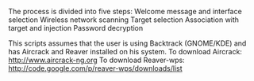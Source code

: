 The process is divided into five steps:
Welcome message and interface selection
Wireless network scanning
Target selection
Association with target and injection
Password decryption

This scripts assumes that the user is using Backtrack (GNOME/KDE) and has Aircrack and Reaver installed on his system.
To download Aircrack: http://www.aircrack-ng.org
To download Reaver-wps: http://code.google.com/p/reaver-wps/downloads/list